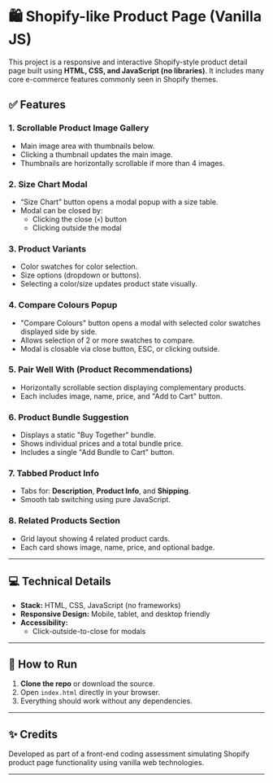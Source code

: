# 🛍️ Shopify-like Product Page (Vanilla JS)

This project is a responsive and interactive Shopify-style product detail page built using **HTML, CSS, and JavaScript (no libraries)**. It includes many core e-commerce features commonly seen in Shopify themes.

## ✅ Features

### 1. Scrollable Product Image Gallery
- Main image area with thumbnails below.
- Clicking a thumbnail updates the main image.
- Thumbnails are horizontally scrollable if more than 4 images.

### 2. Size Chart Modal
- “Size Chart” button opens a modal popup with a size table.
- Modal can be closed by:
  - Clicking the close (`×`) button
  - Clicking outside the modal

### 3. Product Variants
- Color swatches for color selection.
- Size options (dropdown or buttons).
- Selecting a color/size updates product state visually.

### 4. Compare Colours Popup
- "Compare Colours" button opens a modal with selected color swatches displayed side by side.
- Allows selection of 2 or more swatches to compare.
- Modal is closable via close button, ESC, or clicking outside.

### 5. Pair Well With (Product Recommendations)
- Horizontally scrollable section displaying complementary products.
- Each includes image, name, price, and "Add to Cart" button.

### 6. Product Bundle Suggestion
- Displays a static "Buy Together" bundle.
- Shows individual prices and a total bundle price.
- Includes a single "Add Bundle to Cart" button.

### 7. Tabbed Product Info
- Tabs for: **Description**, **Product Info**, and **Shipping**.
- Smooth tab switching using pure JavaScript.

### 8. Related Products Section
- Grid layout showing 4 related product cards.
- Each card shows image, name, price, and optional badge.

---

## 💻 Technical Details

- **Stack:** HTML, CSS, JavaScript (no frameworks)
- **Responsive Design:** Mobile, tablet, and desktop friendly
- **Accessibility:**
  - Click-outside-to-close for modals

---

## 🧪 How to Run

1. **Clone the repo** or download the source.
2. Open `index.html` directly in your browser.
3. Everything should work without any dependencies.

---

## ✨ Credits

Developed as part of a front-end coding assessment simulating Shopify product page functionality using vanilla web technologies.

---

